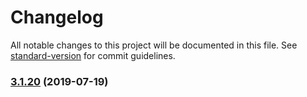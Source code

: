 # Changelog

All notable changes to this project will be documented in this file. See [standard-version](https://github.com/conventional-changelog/standard-version) for commit guidelines.

### [3.1.20](https://116.62.100.239///compare/v1.3.14...v3.1.20) (2019-07-19)
